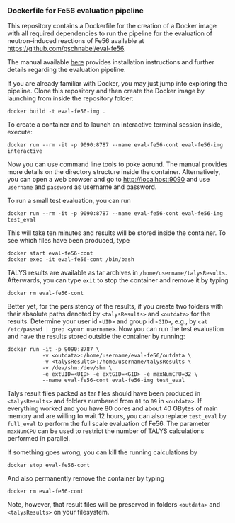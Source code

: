 ### Dockerfile for Fe56 evaluation pipeline

This repository contains a Dockerfile for the
creation of a Docker image with all required
dependencies to run the pipeline for the
evaluation of neutron-induced reactions of
Fe56 available at
<https://github.com/gschnabel/eval-fe56>.

The manual available [here](https://github.com/gschnabel/eval-fe56-docker/raw/master/manual/build/manual.pdf)
provides installation instructions and further details
regarding the evaluation pipeline.

If you are already familiar with Docker, you may just jump into exploring the pipeline.
Clone this repository and then create the Docker image by launching from inside the repository folder:
```
docker build -t eval-fe56-img .
```

To create a container and to launch an interactive terminal session inside, execute:
```
docker run --rm -it -p 9090:8787 --name eval-fe56-cont eval-fe56-img interactive
```

Now you can use command line tools to poke aorund.
The manual provides more details on the directory structure inside the container.
Alternatively, you can open a web browser and go to <http://localhost:9090>
and use `username` and `password` as username and password.

To run a small test evaluation, you can run
```
docker run --rm -it -p 9090:8787 --name eval-fe56-cont eval-fe56-img test_eval
```
This will take ten minutes and results will be stored inside the container.
To see which files have been produced, type
```
docker start eval-fe56-cont
docker exec -it eval-fe56-cont /bin/bash
```
TALYS results are available as tar archives in `/home/username/talysResults`.
Afterwards, you can type `exit` to stop the container and remove it
by typing
```
docker rm eval-fe56-cont
```

Better yet, for the persistency of the results, if you create two folders 
with their absolute paths denoted by `<talysResults>` and `<outdata>` for
the results.
Determine your user id `<UID>` and group id `<GID>`, e.g., 
by `cat /etc/passwd | grep <your username>`.
Now you can run the test evaluation and have the results stored outside the
container by running:
```
docker run -it -p 9090:8787 \
           -v <outdata>:/home/username/eval-fe56/outdata \
           -v <talysResults>:/home/username/talysResults \
           -v /dev/shm:/dev/shm \
           -e extUID=<UID> -e extGID=<GID> -e maxNumCPU=32 \
           --name eval-fe56-cont eval-fe56-img test_eval
```

Talys result files packed as tar files should have been produced in `<talysResults>`
and folders numbered from `01` to `09` in `<outdata>`.
If everything worked and you have 80 cores and about 40 GBytes of main memory 
and are willing to wait 12 hours,
you can also replace `test_eval` by `full_eval` to perform the full scale
evaluation of Fe56.
The parameter `maxNumCPU` can be used to restrict the number of TALYS
calculations performed in parallel.

If something goes wrong, you can kill the running calculations by
```
docker stop eval-fe56-cont
```
And also permanently remove the container by typing
```
docker rm eval-fe56-cont
```
Note, however, that result files will be preserved in folders
`<outdata>` and `<talysResults>` on your filesystem.


